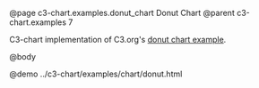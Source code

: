 @page c3-chart.examples.donut_chart Donut Chart
@parent c3-chart.examples 7

C3-chart implementation of C3.org's [donut chart example](http://c3js.org/samples/chart_donut.html).

@body

@demo ../c3-chart/examples/chart/donut.html